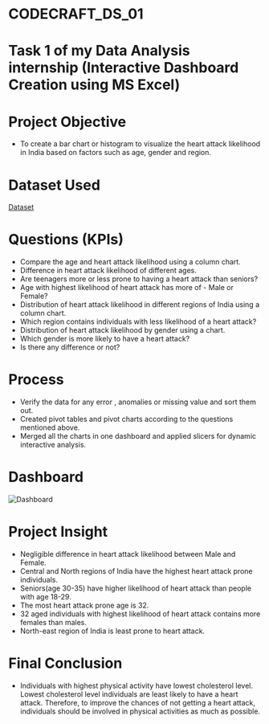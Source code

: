 # CODECRAFT_DS_01
# Task 1 of my Data Analysis internship (Interactive Dashboard Creation using MS Excel)

# Project Objective
- To create a bar chart or histogram to visualize the heart attack likelihood in India based on factors such as age, gender and region.

# Dataset Used
<a href="https://github.com/deepti-chaudhary/CODECRAFT_DS_01/blob/main/heart_attack_youngsters_india.xlsx">Dataset</a>

# Questions (KPIs)
- Compare the age and heart attack likelihood using a column chart.
- Difference in heart attack likelihood of different ages.
- Are teenagers more or less prone to having a heart attack than seniors?
- Age with highest likelihood of heart attack has more of - Male or Female?
- Distribution of heart attack likelihood in different regions of India using a column chart.
- Which region contains individuals with less likelihood of a heart attack?
- Distribution of heart attack likelihood by gender using a chart.
- Which gender is more likely to have a heart attack?
- Is there any difference or not?

# Process
- Verify the data for any error , anomalies or missing value and sort them out.
- Created pivot tables and pivot charts according to the questions mentioned above.
- Merged all the charts in one dashboard and applied slicers for dynamic interactive analysis.

# Dashboard
![Dashboard](https://github.com/user-attachments/assets/f1cf9e90-f9ad-4512-89e3-14f7c03e997d)

# Project Insight
- Negligible difference in heart attack likelihood between Male and Female.
- Central and North regions of India have the highest heart attack prone individuals.
- Seniors(age 30-35) have higher likelihood of heart attack than people with age 18-29.
- The most heart attack prone age is 32.
- 32 aged individuals with highest likelihood of heart attack contains more females than males.
- North-east region of India is least prone to heart attack.

# Final Conclusion
- Individuals with highest physical activity have lowest cholesterol level. Lowest cholesterol level individuals are least likely to have a heart attack. Therefore, to improve the chances of not getting a heart attack, individuals should be involved in physical activities as much as possible.
